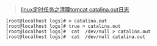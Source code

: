 > [linux定时任务之清理tomcat catalina.out日志](https://www.cnblogs.com/xuxiaobai13/p/12532063.html)

```
[root@localhost logs]# > catalina.out
[root@localhost logs]# true > catalina.out 
[root@localhost logs]#  cat  /dev/null > catalina.out 
[root@localhost logs]#  cat  /dev/null catalina.out
```

